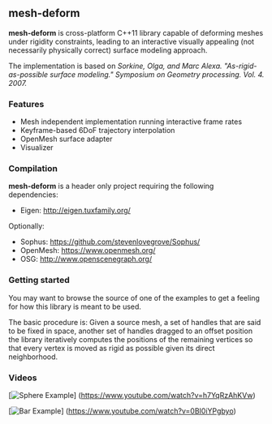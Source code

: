 ## mesh-deform
**mesh-deform** is cross-platform C++11 library capable of deforming meshes under rigidity constraints, leading to an interactive visually appealing (not necessarily physically correct) surface modeling approach.

The implementation is based on *Sorkine, Olga, and Marc Alexa. "As-rigid-as-possible surface modeling." Symposium on Geometry processing. Vol. 4. 2007.*


### Features

 - Mesh independent implementation running interactive frame rates
 - Keyframe-based 6DoF trajectory interpolation
 - OpenMesh surface adapter
 - Visualizer

### Compilation

**mesh-deform** is a header only project requiring the following dependencies:
 - Eigen: http://eigen.tuxfamily.org/

Optionally:
 - Sophus: https://github.com/stevenlovegrove/Sophus/
 - OpenMesh: https://www.openmesh.org/
 - OSG: http://www.openscenegraph.org/

### Getting started

You may want to browse the source of one of the examples to get a feeling for how this library is meant to be used.

The basic procedure is: Given a source mesh, a set of handles that are said to be fixed in space, another set of handles dragged to an offset position the library iteratively computes the positions of the remaining vertices so that every vertex is moved as rigid as possible given its direct neighborhood.

### Videos
[![Sphere Example](https://img.youtube.com/vi/h7YqRzAhKVw/maxresdefault.jpg)]
(https://www.youtube.com/watch?v=h7YqRzAhKVw)

[![Bar Example](https://img.youtube.com/vi/0BI0iYPgbyo/maxresdefault.jpg )]
(https://www.youtube.com/watch?v=0BI0iYPgbyo)

